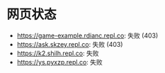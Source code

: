 # 网页状态
- https://game-example.rdianc.repl.co: 失败 (403)
- https://ask.skzey.repl.co: 失败 (403)
- https://k2.shilh.repl.co: 失败
- https://ys.pyxzp.repl.co: 失败
